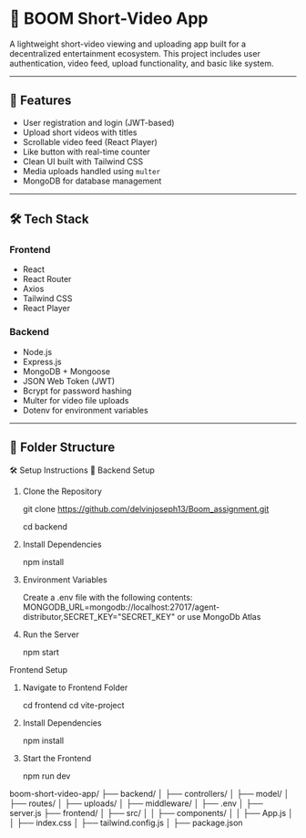 # 📱 BOOM Short-Video App

A lightweight short-video viewing and uploading app built for a decentralized entertainment ecosystem. This project includes user authentication, video feed, upload functionality, and basic like system.

---

## 🚀 Features

- User registration and login (JWT-based)
- Upload short videos with titles
- Scrollable video feed (React Player)
- Like button with real-time counter
- Clean UI built with Tailwind CSS
- Media uploads handled using `multer`
- MongoDB for database management

---

## 🛠 Tech Stack

### Frontend
- React
- React Router
- Axios
- Tailwind CSS
- React Player

### Backend
- Node.js
- Express.js
- MongoDB + Mongoose
- JSON Web Token (JWT)
- Bcrypt for password hashing
- Multer for video file uploads
- Dotenv for environment variables

---

## 📁 Folder Structure

🛠️ Setup Instructions
📁 Backend Setup
1. Clone the Repository

   git clone https://github.com/delvinjoseph13/Boom_assignment.git

   cd backend

2. Install Dependencies

   npm install

3. Environment Variables

   Create a .env file with the following contents: MONGODB_URL=mongodb://localhost:27017/agent-distributor,SECRET_KEY="SECRET_KEY"
  or use MongoDb Atlas

4. Run the Server
   
   npm start

Frontend Setup

1. Navigate to Frontend Folder

   cd frontend
   cd vite-project

2. Install Dependencies

   npm install

3. Start the Frontend
 
   npm run dev


boom-short-video-app/
├── backend/
│ ├── controllers/
│ ├── model/
│ ├── routes/
│ ├── uploads/
│ ├── middleware/
│ ├── .env
│ ├── server.js
├── frontend/
│ ├── src/
│ │ ├── components/
│ │ ├── App.js
│ │ ├── index.css
│ ├── tailwind.config.js
│ ├── package.json